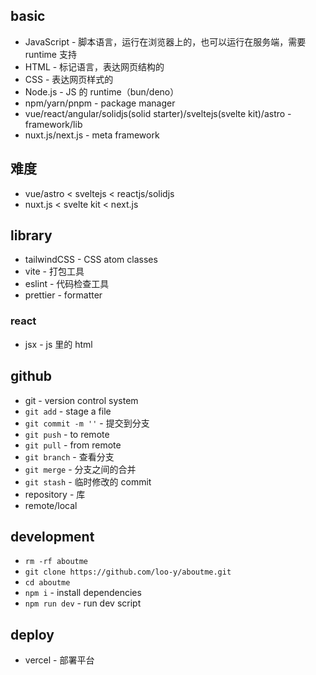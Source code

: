 ## basic

- JavaScript - 脚本语言，运行在浏览器上的，也可以运行在服务端，需要 runtime 支持
- HTML - 标记语言，表达网页结构的
- CSS - 表达网页样式的
- Node.js - JS 的 runtime（bun/deno）
- npm/yarn/pnpm - package manager
- vue/react/angular/solidjs(solid starter)/sveltejs(svelte kit)/astro - framework/lib
- nuxt.js/next.js - meta framework

## 难度

- vue/astro < sveltejs < reactjs/solidjs
- nuxt.js < svelte kit < next.js

## library

- tailwindCSS - CSS atom classes
- vite - 打包工具
- eslint - 代码检查工具
- prettier - formatter

### react

- jsx - js 里的 html

## github

- git - version control system
- `git add` - stage a file
- `git commit -m ''` - 提交到分支
- `git push` - to remote
- `git pull` - from remote
- `git branch` - 查看分支
- `git merge` - 分支之间的合并
- `git stash` - 临时修改的 commit
- repository - 库
- remote/local

## development

- `rm -rf aboutme`
- `git clone https://github.com/loo-y/aboutme.git`
- `cd aboutme`
- `npm i` - install dependencies
- `npm run dev` - run dev script

## deploy

- vercel - 部署平台
